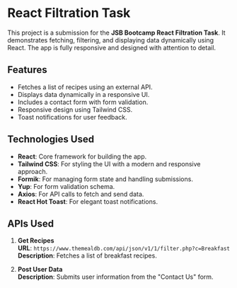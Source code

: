 # React Filtration Task

This project is a submission for the **JSB Bootcamp React Filtration Task**. It demonstrates fetching, filtering, and displaying data dynamically using React. The app is fully responsive and designed with attention to detail.

## Features

- Fetches a list of recipes using an external API.
- Displays data dynamically in a responsive UI.
- Includes a contact form with form validation.
- Responsive design using Tailwind CSS.
- Toast notifications for user feedback.

## Technologies Used

- **React**: Core framework for building the app.
- **Tailwind CSS**: For styling the UI with a modern and responsive approach.
- **Formik**: For managing form state and handling submissions.
- **Yup**: For form validation schema.
- **Axios**: For API calls to fetch and send data.
- **React Hot Toast**: For elegant toast notifications.

## APIs Used

1. **Get Recipes**  
   **URL**: `https://www.themealdb.com/api/json/v1/1/filter.php?c=Breakfast`  
   **Description**: Fetches a list of breakfast recipes.

2. **Post User Data**  
   **Description**: Submits user information from the "Contact Us" form.

